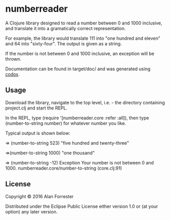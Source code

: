 # numberreader

A Clojure library designed to read a number between 0 and 1000 inclusive, and translate it into a gramatically correct representation.

For example, the library would translate 111 into "one hundred and eleven" and 64 into "sixty-four". The output is given as a string.

If the number is not between 0 and 1000 inclusive, an exception will be thrown.

Documentation can be found in target/doc/ and was generated using [codox](https://github.com/weavejester/codox).

## Usage

Download the library, navigate to the top level, i.e. - the directory containing project.clj and start the REPL.

In the REPL, type (require '[numberreader.core :refer :all]), then type (number-to-string number) for whatever number you like.

Typical output is shown below:

=> (number-to-string 523)
"five hundred and twenty-three"

=>(number-to-string 1000)
"one thousand"

=> (number-to-string -12)
Exception Your number is not between 0 and 1000.  numberreader.core/number-to-string (core.clj:91)

## License

Copyright © 2016 Alan Forrester

Distributed under the Eclipse Public License either version 1.0 or (at
your option) any later version.
